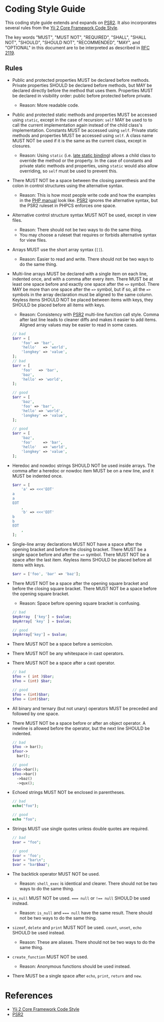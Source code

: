 Coding Style Guide
==================

This coding style guide extends and expands on [PSR2].
It also incorporates several rules from the [Yii 2 Core Framework Code Style][Yii2].

The key words "MUST", "MUST NOT", "REQUIRED", "SHALL", "SHALL NOT", "SHOULD",
"SHOULD NOT", "RECOMMENDED", "MAY", and "OPTIONAL" in this document are to be
interpreted as described in [RFC 2119][].

[RFC 2119]: http://tools.ietf.org/html/rfc2119

Rules
-----

* Public and protected properties MUST be declared before methods.
  Private properties SHOULD be declared before methods, but MAY be declared directly before the method that uses them.
  Properties MUST be declared in visibility order: public before protected before private.
  * Reason: More readable code.

* Public and protected static methods and properties MUST be accessed using `static`, except in the case of recursion:
  `self` MAY be used to to call the current implementation again instead of the child class's implementation.
  Constants MUST be accessed using `self`.
  Private static methods and properties MUST be accessed using `self`.
  A class name MUST NOT be used if it is the same as the current class, except in closures.
  * Reason: Using `static` (i.e. [late static binding](http://php.net/manual/en/language.oop5.late-static-bindings.php))
            allows a child class to override the method or the property.
            In the case of constants and private static methods and properties,
            using `static` would also allow overriding, so `self` must be used to prevent this.

* There MUST NOT be a space between the closing parenthesis and the colon in control structures using the alternative syntax.
  * Reason: This is how most people write code and how the examples in the
            [PHP manual](http://php.net/manual/en/control-structures.alternative-syntax.php) look like.
            [PSR2][PSR2] ignores the alternative syntax, but the PSR2 ruleset in PHPCS enforces one space.

* Alternative control structure syntax MUST NOT be used, except in view files.
  * Reason: There should not be two ways to do the same thing.
  * You may choose a ruleset that requires or forbids alternative syntax for view files.

* Arrays MUST use the short array syntax (`[]`).
  * Reason: Easier to read and write. There should not be two ways to do the same thing.

* Multi-line arrays MUST be declared with a single item on each line, indented once, and with a comma after every item.
  There MUST be at least one space before and exactly one space after the `=>` symbol.
  There MAY be more than one space after the `=>` symbol, but if so, all the `=>` symbols in the array declaration
  must be aligned to the same column.
  Keyless items SHOULD NOT be placed between items with keys, they SHOULD be placed before all items with keys.
  * Reason: Consistency with [PSR2][PSR2] multi-line function call style.
            Comma after last line leads to cleaner diffs and makes it easier to add items.
            Aligned array values may be easier to read in some cases.

  ```php
  // bad
  $arr = [
      'foo' => 'bar',
      'hello'   => 'world',
      'longkey' => 'value',
  ];
  // bad
  $arr = [
      'foo'   => 'bar',
      'baz',
      'hello' => 'world',
  ];

  // good
  $arr = [
      'baz',
      'foo' => 'bar',
      'hello' => 'world',
      'longkey' => 'value',
  ];

  // good
  $arr = [
      'baz',
      'foo'     => 'bar',
      'hello'   => 'world',
      'longkey' => 'value',
  ];
  ```

* Heredoc and nowdoc strings SHOULD NOT be used inside arrays.
  The comma after a heredoc or nowdoc item MUST be on a new line, and it MUST be indented once.

  ```php
  $arr = [
      'a' => <<<'EOT'
  a
  a
  EOT
      ,
      'b' => <<<'EOT'
  b
  b
  EOT
      ,
  ];
  ```

* Single-line array declarations MUST NOT have a space after the opening bracket and before the closing bracket.
  There MUST be a single space before and after the `=>` symbol.
  There MUST NOT be a space after the last item.
  Keyless items SHOULD be placed before all items with keys.

  ```php
  $arr = ['foo', 'bar' => 'baz'];
  ```

* There MUST NOT be a space after the opening square bracket and before the closing square bracket.
  There MUST NOT be a space before the opening square bracket.
  * Reason: Space before opening square bracket is confusing.

  ```php
  // bad
  $myArray  ['key'] = $value;
  $myArray[ 'key' ] = $value;

  // good
  $myArray['key'] = $value;
  ```

* There MUST NOT be a space before a semicolon.

* There MUST NOT be any whitespace in cast operators.
* There MUST NOT be a space after a cast operator.
  ```php
  // bad
  $foo = ( int )$bar;
  $foo = (int) $bar;

  // good
  $foo = (int)$bar;
  $foo = (int)$bar;
  ```

* All binary and ternary (but not unary) operators MUST be preceded and followed by one space.

* There MUST NOT be a space before or after an object operator. A newline is allowed before the operator,
  but the next line SHOULD be indented.
  ```php
  // bad
  $foo -> bar();
  $foor->
    bar();

  // good
  $foo->bar();
  $foo->bar()
    ->baz()
    ->qux();
  ```

* Echoed strings MUST NOT be enclosed in parentheses.
  ```php
  // bad
  echo("foo");

  // good
  echo "foo";
  ```

* Strings MUST use single quotes unless double quotes are required.
  ```php
  // bad
  $var = "foo";

  // good
  $var = 'foo';
  $var = "bar\n";
  $var = "bar$baz";
  ```

* The backtick operator MUST NOT be used.
  * Reason: `shell_exec` is identical and clearer. There should not be two ways to do the same thing.

* `is_null` MUST NOT be used. `=== null` or `!== null` SHOULD be used instead.
  * Reason: `is_null` and `=== null` have the same result. There should not be two ways to do the same thing.

* `sizeof`, `delete` and `print` MUST NOT be used. `count`, `unset`, `echo` SHOULD be used instead.
  * Reason: These are aliases. There should not be two ways to do the same thing.

* `create_function` MUST NOT be used.
  * Reason: Anonymous functions should be used instead.

* There MUST be a single space after `echo`, `print`, `return` and `new`.



References
==========

* [Yii 2 Core Framework Code Style][Yii2]
* [PSR2][PSR2]

[Yii2]: https://github.com/yiisoft/yii2/blob/master/docs/internals/core-code-style.md
[PSR2]: https://github.com/php-fig/fig-standards/blob/master/accepted/PSR-2-coding-style-guide.md
